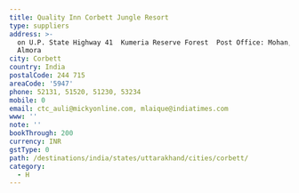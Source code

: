 ```yaml
---
title: Quality Inn Corbett Jungle Resort
type: suppliers
address: >-
  on U.P. State Highway 41  Kumeria Reserve Forest  Post Office: Mohan, Dist.
  Almora
city: Corbett
country: India
postalCode: 244 715
areaCode: '5947'
phone: 52131, 51520, 51230, 53234
mobile: 0
email: ctc_auli@mickyonline.com, mlaique@indiatimes.com
www: ''
note: ''
bookThrough: 200
currency: INR
gstType: 0
path: /destinations/india/states/uttarakhand/cities/corbett/
category:
  - H
---
```


